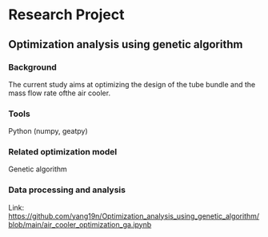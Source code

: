 # Research Project
## Optimization analysis using genetic algorithm
### Background
The current study aims at optimizing the design of the tube bundle and the mass flow rate ofthe air cooler.
### Tools
Python (numpy, geatpy)
### Related optimization model
Genetic algorithm
### Data processing and analysis
Link: https://github.com/yang19n/Optimization_analysis_using_genetic_algorithm/blob/main/air_cooler_optimization_ga.ipynb
